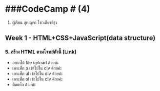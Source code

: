 # ###CodeCamp # (4)

1. ผู้เรียน สุเบญจา โซวเกียรติรุ่ง

## Week 1 - HTML+CSS+JavaScript(data structure)
### 5. สร้าง HTML ตามโจทย์ดังนี้ (Link)
* อยากได้ file upload ด้วยค่ะ
* เอาแท็ก p เข้าไปใน div ด้วยค่ะ
* เอาแท็ก ul เข้าไปใน div ด้วยค่ะ
* เอาแท็ก ol เข้าไปใน div ด้วยค่ะ
* ติดแท็ก <!DOCTYPE html> ด้วยค่ะ